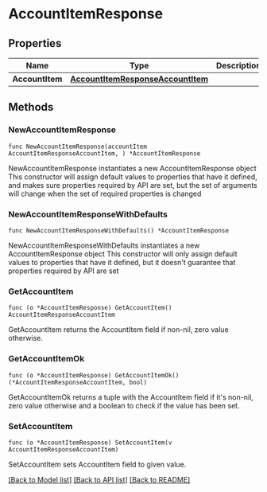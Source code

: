 # AccountItemResponse

## Properties

Name | Type | Description | Notes
------------ | ------------- | ------------- | -------------
**AccountItem** | [**AccountItemResponseAccountItem**](AccountItemResponseAccountItem.md) |  | 

## Methods

### NewAccountItemResponse

`func NewAccountItemResponse(accountItem AccountItemResponseAccountItem, ) *AccountItemResponse`

NewAccountItemResponse instantiates a new AccountItemResponse object
This constructor will assign default values to properties that have it defined,
and makes sure properties required by API are set, but the set of arguments
will change when the set of required properties is changed

### NewAccountItemResponseWithDefaults

`func NewAccountItemResponseWithDefaults() *AccountItemResponse`

NewAccountItemResponseWithDefaults instantiates a new AccountItemResponse object
This constructor will only assign default values to properties that have it defined,
but it doesn't guarantee that properties required by API are set

### GetAccountItem

`func (o *AccountItemResponse) GetAccountItem() AccountItemResponseAccountItem`

GetAccountItem returns the AccountItem field if non-nil, zero value otherwise.

### GetAccountItemOk

`func (o *AccountItemResponse) GetAccountItemOk() (*AccountItemResponseAccountItem, bool)`

GetAccountItemOk returns a tuple with the AccountItem field if it's non-nil, zero value otherwise
and a boolean to check if the value has been set.

### SetAccountItem

`func (o *AccountItemResponse) SetAccountItem(v AccountItemResponseAccountItem)`

SetAccountItem sets AccountItem field to given value.



[[Back to Model list]](../README.md#documentation-for-models) [[Back to API list]](../README.md#documentation-for-api-endpoints) [[Back to README]](../README.md)


